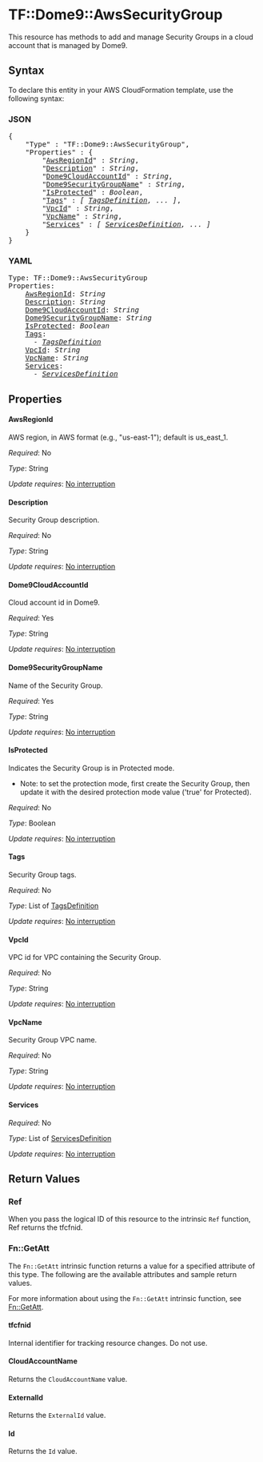 # TF::Dome9::AwsSecurityGroup

This resource has methods to add and manage Security Groups in a cloud account that is managed by Dome9.

## Syntax

To declare this entity in your AWS CloudFormation template, use the following syntax:

### JSON

<pre>
{
    "Type" : "TF::Dome9::AwsSecurityGroup",
    "Properties" : {
        "<a href="#awsregionid" title="AwsRegionId">AwsRegionId</a>" : <i>String</i>,
        "<a href="#description" title="Description">Description</a>" : <i>String</i>,
        "<a href="#dome9cloudaccountid" title="Dome9CloudAccountId">Dome9CloudAccountId</a>" : <i>String</i>,
        "<a href="#dome9securitygroupname" title="Dome9SecurityGroupName">Dome9SecurityGroupName</a>" : <i>String</i>,
        "<a href="#isprotected" title="IsProtected">IsProtected</a>" : <i>Boolean</i>,
        "<a href="#tags" title="Tags">Tags</a>" : <i>[ <a href="tagsdefinition.md">TagsDefinition</a>, ... ]</i>,
        "<a href="#vpcid" title="VpcId">VpcId</a>" : <i>String</i>,
        "<a href="#vpcname" title="VpcName">VpcName</a>" : <i>String</i>,
        "<a href="#services" title="Services">Services</a>" : <i>[ <a href="servicesdefinition.md">ServicesDefinition</a>, ... ]</i>
    }
}
</pre>

### YAML

<pre>
Type: TF::Dome9::AwsSecurityGroup
Properties:
    <a href="#awsregionid" title="AwsRegionId">AwsRegionId</a>: <i>String</i>
    <a href="#description" title="Description">Description</a>: <i>String</i>
    <a href="#dome9cloudaccountid" title="Dome9CloudAccountId">Dome9CloudAccountId</a>: <i>String</i>
    <a href="#dome9securitygroupname" title="Dome9SecurityGroupName">Dome9SecurityGroupName</a>: <i>String</i>
    <a href="#isprotected" title="IsProtected">IsProtected</a>: <i>Boolean</i>
    <a href="#tags" title="Tags">Tags</a>: <i>
      - <a href="tagsdefinition.md">TagsDefinition</a></i>
    <a href="#vpcid" title="VpcId">VpcId</a>: <i>String</i>
    <a href="#vpcname" title="VpcName">VpcName</a>: <i>String</i>
    <a href="#services" title="Services">Services</a>: <i>
      - <a href="servicesdefinition.md">ServicesDefinition</a></i>
</pre>

## Properties

#### AwsRegionId

AWS region, in AWS format (e.g., "us-east-1"); default is us_east_1.

_Required_: No

_Type_: String

_Update requires_: [No interruption](https://docs.aws.amazon.com/AWSCloudFormation/latest/UserGuide/using-cfn-updating-stacks-update-behaviors.html#update-no-interrupt)

#### Description

Security Group description.

_Required_: No

_Type_: String

_Update requires_: [No interruption](https://docs.aws.amazon.com/AWSCloudFormation/latest/UserGuide/using-cfn-updating-stacks-update-behaviors.html#update-no-interrupt)

#### Dome9CloudAccountId

Cloud account id in Dome9.

_Required_: Yes

_Type_: String

_Update requires_: [No interruption](https://docs.aws.amazon.com/AWSCloudFormation/latest/UserGuide/using-cfn-updating-stacks-update-behaviors.html#update-no-interrupt)

#### Dome9SecurityGroupName

Name of the Security Group.

_Required_: Yes

_Type_: String

_Update requires_: [No interruption](https://docs.aws.amazon.com/AWSCloudFormation/latest/UserGuide/using-cfn-updating-stacks-update-behaviors.html#update-no-interrupt)

#### IsProtected

Indicates the Security Group is in Protected mode.
* Note: to set the protection mode, first create the Security Group, then update it with the desired protection mode value ('true' for Protected).

_Required_: No

_Type_: Boolean

_Update requires_: [No interruption](https://docs.aws.amazon.com/AWSCloudFormation/latest/UserGuide/using-cfn-updating-stacks-update-behaviors.html#update-no-interrupt)

#### Tags

Security Group tags.

_Required_: No

_Type_: List of <a href="tagsdefinition.md">TagsDefinition</a>

_Update requires_: [No interruption](https://docs.aws.amazon.com/AWSCloudFormation/latest/UserGuide/using-cfn-updating-stacks-update-behaviors.html#update-no-interrupt)

#### VpcId

VPC id for VPC containing the Security Group.

_Required_: No

_Type_: String

_Update requires_: [No interruption](https://docs.aws.amazon.com/AWSCloudFormation/latest/UserGuide/using-cfn-updating-stacks-update-behaviors.html#update-no-interrupt)

#### VpcName

Security Group VPC name.

_Required_: No

_Type_: String

_Update requires_: [No interruption](https://docs.aws.amazon.com/AWSCloudFormation/latest/UserGuide/using-cfn-updating-stacks-update-behaviors.html#update-no-interrupt)

#### Services

_Required_: No

_Type_: List of <a href="servicesdefinition.md">ServicesDefinition</a>

_Update requires_: [No interruption](https://docs.aws.amazon.com/AWSCloudFormation/latest/UserGuide/using-cfn-updating-stacks-update-behaviors.html#update-no-interrupt)

## Return Values

### Ref

When you pass the logical ID of this resource to the intrinsic `Ref` function, Ref returns the tfcfnid.

### Fn::GetAtt

The `Fn::GetAtt` intrinsic function returns a value for a specified attribute of this type. The following are the available attributes and sample return values.

For more information about using the `Fn::GetAtt` intrinsic function, see [Fn::GetAtt](https://docs.aws.amazon.com/AWSCloudFormation/latest/UserGuide/intrinsic-function-reference-getatt.html).

#### tfcfnid

Internal identifier for tracking resource changes. Do not use.

#### CloudAccountName

Returns the <code>CloudAccountName</code> value.

#### ExternalId

Returns the <code>ExternalId</code> value.

#### Id

Returns the <code>Id</code> value.


